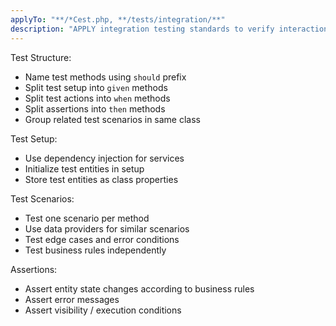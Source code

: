 ```yaml
---
applyTo: "**/*Cest.php, **/tests/integration/**"
description: "APPLY integration testing standards to verify interactions between components/services WHEN writing integration tests."
---
```


Test Structure:
- Name test methods using `should` prefix
- Split test setup into `given` methods
- Split test actions into `when` methods
- Split assertions into `then` methods
- Group related test scenarios in same class

Test Setup:
- Use dependency injection for services
- Initialize test entities in setup
- Store test entities as class properties

Test Scenarios:
- Test one scenario per method
- Use data providers for similar scenarios
- Test edge cases and error conditions
- Test business rules independently

Assertions:
- Assert entity state changes according to business rules
- Assert error messages
- Assert visibility / execution conditions